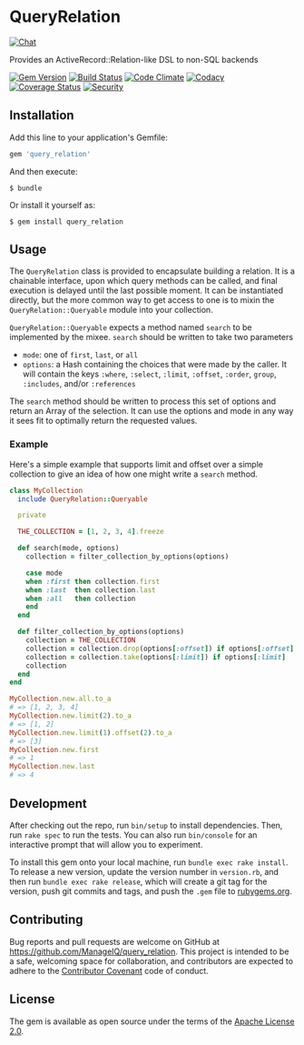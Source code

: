 # QueryRelation

[![Chat](https://badges.gitter.im/Join%20Chat.svg)](https://gitter.im/ManageIQ/query_relation?utm_source=badge&utm_medium=badge&utm_campaign=pr-badge&utm_content=badge)

Provides an ActiveRecord::Relation-like DSL to non-SQL backends

[![Gem Version](https://badge.fury.io/rb/query_relation.svg)](http://badge.fury.io/query_relation)
[![Build Status](https://travis-ci.org/ManageIQ/query_relation.svg)](https://travis-ci.org/ManageIQ/query_relation)
[![Code Climate](https://codeclimate.com/github/ManageIQ/query_relation/badges/gpa.svg)](https://codeclimate.com/github/ManageIQ/query_relation)
[![Codacy](https://api.codacy.com/project/badge/grade/9ffce48ccb924020ae8f9e698048e9a4)](https://www.codacy.com/app/ManageIQ/query_relation)
[![Coverage Status](https://coveralls.io/repos/ManageIQ/query_relation/badge.svg?branch=master&service=github)](https://coveralls.io/github/ManageIQ/query_relation?branch=master)
[![Security](https://hakiri.io/github/ManageIQ/query_relation/master.svg)](https://hakiri.io/github/ManageIQ/query_relation/master)

## Installation

Add this line to your application's Gemfile:

```ruby
gem 'query_relation'
```

And then execute:

    $ bundle

Or install it yourself as:

    $ gem install query_relation

## Usage

The `QueryRelation` class is provided to encapsulate building a relation.  It is
a chainable interface, upon which query methods can be called, and final
execution is delayed until the last possible moment.  It can be instantiated
directly, but the more common way to get access to one is to mixin the
`QueryRelation::Queryable` module into your collection.

`QueryRelation::Queryable` expects a method named `search` to be implemented by
the mixee.  `search` should be written to take two parameters

- `mode`: one of `first`, `last`, or `all`
- `options`: a Hash containing the choices that were made by the caller.  It
  will contain the keys `:where`, `:select`, `:limit`, `:offset`, `:order`,
  `group`, `:includes`, and/or `:references`

The `search` method should be written to process this set of options and return
an Array of the selection.  It can use the options and mode in any way it sees
fit to optimally return the requested values.

### Example

Here's a simple example that supports limit and offset over a simple collection
to give an idea of how one might write a `search` method.

```ruby
class MyCollection
  include QueryRelation::Queryable

  private

  THE_COLLECTION = [1, 2, 3, 4].freeze

  def search(mode, options)
    collection = filter_collection_by_options(options)

    case mode
    when :first then collection.first
    when :last  then collection.last
    when :all   then collection
    end
  end

  def filter_collection_by_options(options)
    collection = THE_COLLECTION
    collection = collection.drop(options[:offset]) if options[:offset]
    collection = collection.take(options[:limit]) if options[:limit]
    collection
  end
end

MyCollection.new.all.to_a
# => [1, 2, 3, 4]
MyCollection.new.limit(2).to_a
# => [1, 2]
MyCollection.new.limit(1).offset(2).to_a
# => [3]
MyCollection.new.first
# => 1
MyCollection.new.last
# => 4
```

## Development

After checking out the repo, run `bin/setup` to install dependencies. Then, run `rake spec` to run the tests. You can also run `bin/console` for an interactive prompt that will allow you to experiment.

To install this gem onto your local machine, run `bundle exec rake install`. To release a new version, update the version number in `version.rb`, and then run `bundle exec rake release`, which will create a git tag for the version, push git commits and tags, and push the `.gem` file to [rubygems.org](https://rubygems.org).

## Contributing

Bug reports and pull requests are welcome on GitHub at https://github.com/ManageIQ/query_relation. This project is intended to be a safe, welcoming space for collaboration, and contributors are expected to adhere to the [Contributor Covenant](http://contributor-covenant.org) code of conduct.

## License

The gem is available as open source under the terms of the [Apache License 2.0](http://www.apache.org/licenses/LICENSE-2.0).
